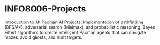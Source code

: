 # INFO8006-Projects
 Introduction to AI: Pacman AI Projects: Implementation of pathfinding (BFS/A*), adversarial search (Minimax), and probabilistic reasoning (Bayes Filter) algorithms to create intelligent Pacman agents that can navigate mazes, avoid ghosts, and hunt targets.
